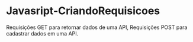# Javasript-CriandoRequisicoes
 Requisições GET para retornar dados de uma API,  Requisições POST para cadastrar dados em uma API.
